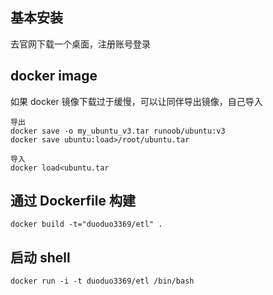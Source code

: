 基本安装
---

去官网下载一个桌面，注册账号登录


docker image
---
如果 docker 镜像下载过于缓慢，可以让同伴导出镜像，自己导入

    导出
    docker save -o my_ubuntu_v3.tar runoob/ubuntu:v3
    docker save ubuntu:load>/root/ubuntu.tar

    导入
    docker load<ubuntu.tar


通过 Dockerfile 构建
---
    docker build -t="duoduo3369/etl" .

启动 shell
---

    docker run -i -t duoduo3369/etl /bin/bash
